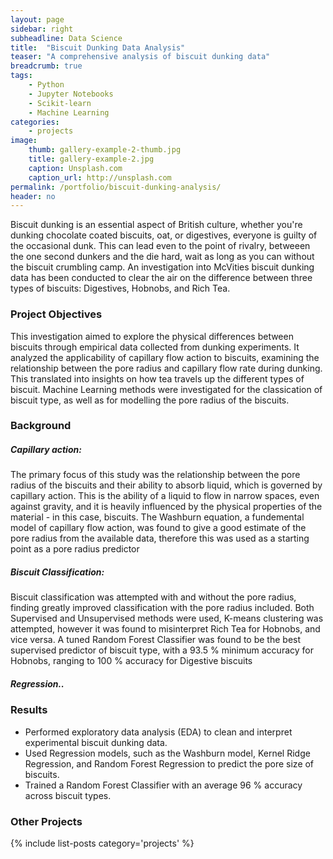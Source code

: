 ```yaml
---
layout: page
sidebar: right
subheadline: Data Science
title:  "Biscuit Dunking Data Analysis"
teaser: "A comprehensive analysis of biscuit dunking data"
breadcrumb: true
tags:
    - Python
    - Jupyter Notebooks
    - Scikit-learn
    - Machine Learning
categories:
    - projects
image:
    thumb: gallery-example-2-thumb.jpg
    title: gallery-example-2.jpg
    caption: Unsplash.com
    caption_url: http://unsplash.com
permalink: /portfolio/biscuit-dunking-analysis/
header: no
---
```


Biscuit dunking is an essential aspect of British culture, whether you're dunking chocolate coated biscuits, oat, or digestives, everyone is guilty of the occasional dunk. This can lead even to the point of rivalry, betweeen the one second dunkers and the die hard, wait as long as you can without the biscuit crumbling camp. An investigation into McVities biscuit dunking data has been conducted to clear the air on the difference between three types of biscuits: Digestives, Hobnobs, and Rich Tea. 

<h3>Project Objectives</h3>

This investigation aimed to explore the physical differences between biscuits through empirical data collected from dunking experiments. It analyzed the applicability of capillary flow action to biscuits, examining the relationship between the pore radius and capillary flow rate during dunking. This translated into insights on how tea travels up the different types of biscuit. Machine Learning methods were investigated for the classication of biscuit type, as well as for modelling the pore radius of the biscuits. 

<h3>Background</h3>

<h5>Capillary action:</h5> The primary focus of this study was the relationship between the pore radius of the biscuits and their ability to absorb liquid, which is governed by capillary action. This is the ability of a liquid to flow in narrow spaces, even against gravity, and it is heavily influenced by the physical properties of the material - in this case, biscuits. The Washburn equation, a fundemental model of capillary flow action, was found to give a good estimate of the pore radius from the available data, therefore this was used as a starting point as a pore radius predictor

<h5>Biscuit Classification:</h5> 

Biscuit classification was attempted with and without the pore radius, finding greatly improved classification with the pore radius included. Both Supervised and Unsupervised methods were used, K-means clustering was attempted, however it was found to misinterpret Rich Tea for Hobnobs, and vice versa. A tuned Random Forest Classifier was found to be the best supervised predictor of biscuit type, with a 93.5 % minimum accuracy for Hobnobs, ranging to 100 % accuracy for Digestive biscuits

<h5>Regression..</h5>

<h3>Results</h3>

<ul>
<li>Performed exploratory data analysis (EDA) to clean and interpret experimental biscuit dunking data.</li>
<li>Used Regression models, such as the Washburn model, Kernel Ridge Regression, and Random Forest Regression to predict the pore size of biscuits.</li>
<li>Trained a Random Forest Classifier with an average 96 % accuracy across biscuit types.</li>
</ul>
<!--more-->



<h3>Other Projects</h3>
{% include list-posts category='projects' %}